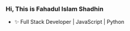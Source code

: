 ### Hi, This is Fahadul Islam Shadhin
<!-- [![Website Badge](https://img.shields.io/badge/Website-3b5998?style=flat-square&logo=google-chrome&logoColor=white)](https://shadhin.netlify.app/) -->
<!-- [![Medium Badge](https://img.shields.io/badge/Medium-%2312100E.svg?&style=for-square&logo=medium&logoColor=white)](https://fahadulshadhin.medium.com/) -->
<!-- [![Linkedin Badge](https://img.shields.io/badge/-LinkedIn-0e76a8?style=flat-square&logo=Linkedin&logoColor=white)](https://www.linkedin.com/in/fahadul-shadhin/) -->

- :sparkles: Full Stack Developer | JavaScript | Python
<!-- - 📝 Writes on [Medium](https://fahadulshadhin.medium.com) -->
<!-- 📫 fahadulshadhin17@gmail.com -->

<!-- ![GitHub stats](https://github-readme-stats.vercel.app/api?username=fahadulshadhin&show_icons=true&hide_border=true&&count_private=true&include_all_commits=true)  -->

<!-- ![most used programming languages](https://github-readme-stats.vercel.app/api/top-langs/?username=fahadulshadhin&exclude_repo=KNN-Image%20Classification&show_icons=true&hide_border=true&layout=compact&langs_count=30) -->

<!-- <p float="left">
    <img 
        src="https://github-readme-stats.vercel.app/api?username=fahadulshadhin&show_icons=true&hide_border=true&&count_private=true&include_all_commits=true" 
        width=400
    />
    <img 
        src="https://github-readme-stats.vercel.app/api/top-langs/?username=fahadulshadhin&exclude_repo=KNN-Image%20Classification&show_icons=true&hide_border=true&layout=compact&langs_count=30" 
    />
</p> -->
